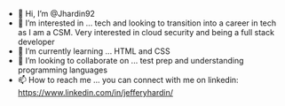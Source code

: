 - 👋 Hi, I’m @Jhardin92
- 👀 I’m interested in ... tech and looking to transition into a career in tech as I am a CSM. Very interested in cloud security and being a full stack developer
- 🌱 I’m currently learning ... HTML and CSS
- 💞️ I’m looking to collaborate on ... test prep and understanding programming languages
- 📫 How to reach me ... you can connect with me on linkedin: 
https://www.linkedin.com/in/jefferyhardin/
<!---
Jhardin92/Jhardin92 is a ✨ special ✨ repository because its `README.md` (this file) appears on your GitHub profile.
You can click the Preview link to take a look at your changes.
--->
